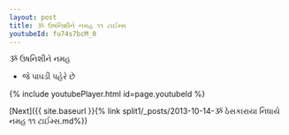 ```yaml
---
layout: post
title: ૐ ઉષનિશીને નમહ ૧૧ ટાઈમ્સ
youtubeId: fu74s7bcM_0
---
```

 
 
 ૐ ઉષનિશીને નમહ  
 
 -  જે પાઘડી પહેરે છે 
 
  
 
  
 
 
 
 
 
 


{% include youtubePlayer.html id=page.youtubeId %}
 
[Next]({{ site.baseurl }}{% link  split1/_posts/2013-10-14-ૐ ઠેસકારાયા નિધાયે નમહ ૧૧ ટાઈમ્સ.md%})
 
